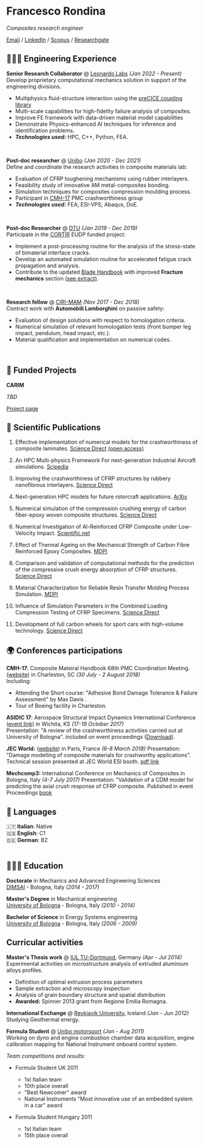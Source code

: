 # Francesco Rondina

_Composites research engineer_ <br>

[Email](mailto:f.rondina@pm.me) / [LinkedIn](https://www.linkedin.com/in/francescorondina/) / [Scopus](https://www.scopus.com/authid/detail.uri?authorId=57201552463) / [Researchgate](https://www.researchgate.net/profile/Francesco-Rondina)

## 👩🏼‍💻 Engineering Experience

**Senior Research Collaborator** @ [Leonardo Labs](https://www.leonardo.com/en/innovation-technology/leonardo-labs/) _(Jan 2022 - Present)_ <br>
Develop proprietary computational mechanics solution in support of the engineering divisions. 
  - Multiphysics fluid-structure interaction using the [preCICE coupling library](https://precice.org/)
  - Multi-scale capabilities for high-fidelity failure analysis of composites.
  - Improve FE framework with data-driven material model capabilities 
  - Demonstrate Physics-enhanced AI techniques for inference and identification problems.
  - **_Technologies used:_** HPC, C++, Python, FEA.
<br>

**Post-doc researcher** @ [Unibo](https://www.unibo.it) _(Jan 2020 - Dec 2021)_ <br>
Define and coordinate the research activities in composite materials lab:
  - Evaluation of CFRP toughening mechanisms using rubber interlayers.
  - Feasibility study of innovative AM metal-composites bonding.
  - Simulation techniques for composites compression moulding process.
  - Participant in [CMH-17](https://www.cmh17.org/HOME/Polymer-Matrix/Crashworthiness "Composite Material Handbook") PMC crashworthiness group
  - **_Technologies used:_** FEA, ESI-VPS, Abaqus, DoE.
<br>

**Post-doc Researcher** @ [DTU](https://www.dtu.dk/english/) _(Jan 2019 - Dec 2019)_ <br>
Participate in the [CORTIR](https://www.bladena.com/cortir.html) EUDP funded project:
  - Implement a post-processing routine for the analysis of the stress-state of bimaterial interface cracks.
  - Develop an automated simulation routine for accelerated fatigue crack propagation and analysis.
  - Contribute to the updated [Blade Handbook](https://www.bladena.com/news/archives/12-2019) with improved **Fracture mechanics** section [(see extract)](/assets/pdf/Blade_Handbook-extract.pdf).
<br>

**Research fellow** @ [CIRI-MAM](https://centri.unibo.it/mam/it) _(Nov 2017 - Dec 2018)_ <br>
Contract work with **Automobili Lamborghini** on passive safety:
  - Evaluation of design solutions with respect to homologation criteria.
  - Numerical simulation of relevant homologation tests (front bumper leg impact, pendulum, head impact, etc.).
  - Material qualification and implementation on numerical codes.
<br>

## 📌 Funded Projects

**CARIM**

_TBD_

[Project page](https://cordis.europa.eu/project/id/690915)
<br>

## 📄 Scientific Publications

1. Effective implementation of numerical models for the crashworthiness of composite laminates. [Science Direct](https://www.sciencedirect.com/science/article/pii/S1350630724002425 "M.P. Falaschetti, F. Rondina, N. Zavatta, E. Troiani, L. Donati, Effective implementation of numerical models for the crashworthiness of composite laminates, Engineering Failure Analysis, V. 160, 2024, 108196.") [(open access)](/assets/pdf/1-s2.0-S1350630724002425-main.pdf)

2. An HPC Multi-physics Framework For next-generation Industrial Aircraft simulations. [Scipedia](https://www.scipedia.com/public/2023t "E. Fadiga, F. Rondina, T. Benacchio, D. Malacrida, L. Capone and S. Oliani, An HPC Multi-Physics Framework for Next-Generation Industrial Aircraft Simulations, coupled2023 (2023). Vol. Multi-Physics and Multi-Scale Simulations with the Coupling Library preCICE, 22")

3. Improving the crashworthiness of CFRP structures by rubbery nanofibrous interlayers. [Science Direct](https://doi.org/10.1016/j.compstruct.2023.116845 "Falaschetti M.P., Rondina F., Maccaferri E., Mazzocchetti L., Donati L., Zucchelli A., Giorgini L. Improving the crashworthiness of CFRP structures by rubbery nanofibrous interlayers. Composite Structures, 2023, 311:116845.")

4. Next-generation HPC models for future rotorcraft applications. [ArXiv](https://arxiv.org/abs/2207.12269 "Sanguini N., Benacchio T., Malacrida D., Cipolletta F, Rondina F., Sciarappa A., Capone L. Next-generation HPC models for future rotorcraft applications. Proc. ECCOMAS Congress 2022, 5-9 June 2022, Oslo (NO).")

5. Numerical simulation of the compression crushing energy of carbon fiber-epoxy woven composite structures. [Science Direct](https://doi.org/10.1016/j.compstruct.2022.116300 "Rondina F., Falaschetti M.P., Zavatta N., Donati L. Numerical simulation of the compression crushing energy of carbon fiber-epoxy woven composite structures. Comp. Struct., 2022, 303:116300.")

6. Numerical Investigation of Al-Reinforced CFRP Composite under Low-Velocity Impact. [Scientific.net](https://www.scientific.net/KEM.926.1959 "Falaschetti M.P., Zavatta N., Rondina F., Troiani E., Donati L. Numerical Investigation of Al-Reinforced CFRP Composite under Low-Velocity Impact. Key Eng. Mat., 2021, 926, 1959.")

7. Effect of Thermal Ageing on the Mechanical Strength of Carbon Fibre Reinforced Epoxy Composites. [MDPI](https://www.mdpi.com/2073-4360/13/12/2006 "Zavatta N., Rondina F., Falaschetti M.P., Donati L. Effect of thermal ageing on the mechanical strength of carbon fibre reinforced epoxy composites, Polymers, 2021, 13, 2006.")

8. Comparison and validation of computational methods for the prediction of the compressive crush energy absorption of CFRP structures. [Science Direct](https://doi.org/10.1016/j.compstruct.2020.112848 "Rondina F., Donati L. Comparison and validation of computational methods for the prediction of the compressive crush energy absorption of CFRP structures, Comp. Struct., 2020, 254:112848.")

9. Material Characterization for Reliable Resin Transfer Molding Process Simulation. [MDPI](https://www.mdpi.com/2076-3417/10/5/1814 "Falaschetti M.P., Rondina F., Zavatta N., Gragnani L., Gironi M., Troiani E., Donati L. Material Characterization for Reliable Resin Transfer Molding Process Simulation. Appl. Sci., 2020, 10, 1814.")

10. Influence of Simulation Parameters in the Combined Loading Compression Testing of CFRP Specimens. [Science Direct](https://doi.org/10.1016/j.promfg.2020.04.119 "Falaschetti M.P., Rondina F., Donati L., Troiani E. Influence of Simulation Parameters in the Combined Loading Compression Testing of CFRP Specimens, Proc. Manuf., 2020, 47, 43.")

11. Development of full carbon wheels for sport cars with high-volume technology. [Science Direct](https://doi.org/10.1016/j.compstruct.2018.02.083 "Rondina F., Taddia S., Mazzocchetti L., Donati L., Minak G., Rosenberg P., Bedeschi A., Dolcini E. Development of full carbon wheels for sport cars with high-volume technology, C. Struct., 2018, 192, 368.")

## 🌍 Conferences participations

**CMH-17**: Composite Mateiral Handbook 68th PMC Coordination Meeting. \([website](https://www.cmh17.org/MEETINGS/CMH-17-PMC-Meeting)\) in Charleston, SC _(30 July - 2 August 2018)_ <br>
Including:
  - Attending the Short course: "Adhesive Bond Damage Tolerance & Failure Assessment" by Max Davis .
  - Tour of Boeing facility in Charleston. <br>

**ASIDIC 17**: Aerospace Structural Impact Dynamics International Conference \([event link](https://asidiconference.org/?page_id=3176)\) in Wichita, KS _(17-19 October 2017)_<br>
Presentation: "A review of the crashworthiness activities carried out at University of Bologna".
included on event proceedings \([Download](https://asidiconference.org/wp-content/uploads/2018/02/v8.pdf)\). <br>

**JEC World:** \([website](https://www.jeccomposites.com/events/jec-world-2018/)\) in Paris, France _(6-8 March 2018)_
Presentation: "Damage modelling of composite materials for crashworthy applications". 
Technical session presented at JEC World ESI booth. [pdf link](link) <br>

**Mechcomp3:** International Conference on Mechanics of Composites in Bologna, Italy _(4-7 July 2017)_ 
Presentation: "Validation of a CDM model for predicting the axial crush response of CFRP composite.
Published in event Proceedings [book](https://books.google.it/books/about/Mechcomp3.html?id=KhUlDwAAQBAJ) <br>

## 💬 Languages

🇮🇹 **Italian**: Native <br>
🇬🇧 **English**: C1 <br>
🇩🇪 **German**: B2 <br>
<br>

## 👩🏼‍🎓 Education

**Doctorate** in Mechanics and Advanced Engineering Sciences <br>
[DIMSAI](https://phd.unibo.it/dimsai/en) - Bologna, Italy _(2014 - 2017)_

**Master's Degree** in Mechanical engineering <br>
[University of Bologna](https://www.unibo.it/) - Bologna, Italy _(2010 - 2014)_

**Bachelor of Science** in Energy Systems engineering<br>
[University of Bologna](https://www.unibo.it/) - Bologna, Italy _(2006 - 2009)_

## Curricular activities

**Master's Thesis work** @ [IUL TU-Dortmund](https://iul.mb.tu-dortmund.de/en/), Germany _(Apr - Jul 2014)_ <br>
Experimental activities on microstructure analysis of extruded aluminium alloys profiles.
  - Definition of optimal extrusion process parameters
  - Sample extraction and microscopy inspection
  - Analysis of grain boundary structure and spatial distribution 
  - **Awarded:** Spinner 2013 grant from Regione Emilia Romagna.

**International Exchange** @ [Reykjavik University](https://en.ru.is/), Iceland _(Jan - Jun 2012)_ <br>
Studying Geothermal energy.

**Formula Student** @ [Unibo motorsport](https://motorsport.unibo.it/) _(Jan - Aug 2011)_<br>
Working on dyno and engine combustion chamber data acquisition, engine calibration mapping for National Instrument onboard control system.

_Team competitions and results:_

- Formula Student UK 2011
  - 1st Italian team
  - 10th place overall
  - "Best Newcomer" award
  - National Instruments "Most innovative use of an embedded system in a car" award

- Formula Student Hungary 2011
  - 1st Italian team
  - 15th place overall
